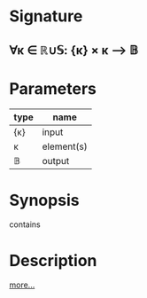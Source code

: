 # Signature
## ∀κ ∈ ℝ∪𝕊: {κ} × κ ⟶ 𝔹

# Parameters

| type | name |
|------|------|
|{κ}|input|
|κ|element(s)|
|𝔹|output|

# Synopsis
contains

# Description

[more...](https://en.wikipedia.org/wiki/Element_(mathematics))